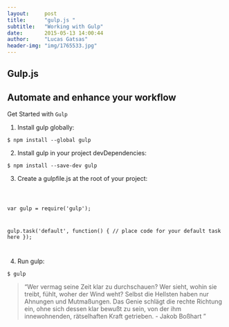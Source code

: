 ```yaml
---
layout:     post
title:      "gulp.js "
subtitle:   "Working with Gulp"
date:       2015-05-13 14:00:44
author:     "Lucas Gatsas"
header-img: "img/1765533.jpg"
---
```

<h2 class="section-heading">Gulp.js</h2>
<h2 class="section-heading">Automate and enhance your workflow</h2>


Get Started with <code>Gulp</code> 

1. Install gulp globally:

<code>$ npm install --global gulp</code>


2. Install gulp in your project devDependencies:

<code>$ npm install --save-dev gulp</code>


3. Create a gulpfile.js at the root of your project:



<code>

var gulp = require('gulp');

gulp.task('default', function() {
  // place code for your default task here
});



</code>





4. Run gulp:

<code>$ gulp</code>




<blockquote>
“Wer vermag seine Zeit klar zu durchschauen? Wer sieht, wohin sie treibt, fühlt, woher der Wind weht? Selbst die Hellsten haben nur Ahnungen und Mutmaßungen. Das Genie schlägt die rechte Richtung ein, ohne sich dessen klar bewußt zu sein, von der ihm innewohnenden, rätselhaften Kraft getrieben. - Jakob Boßhart  ” 
</blockquote>

